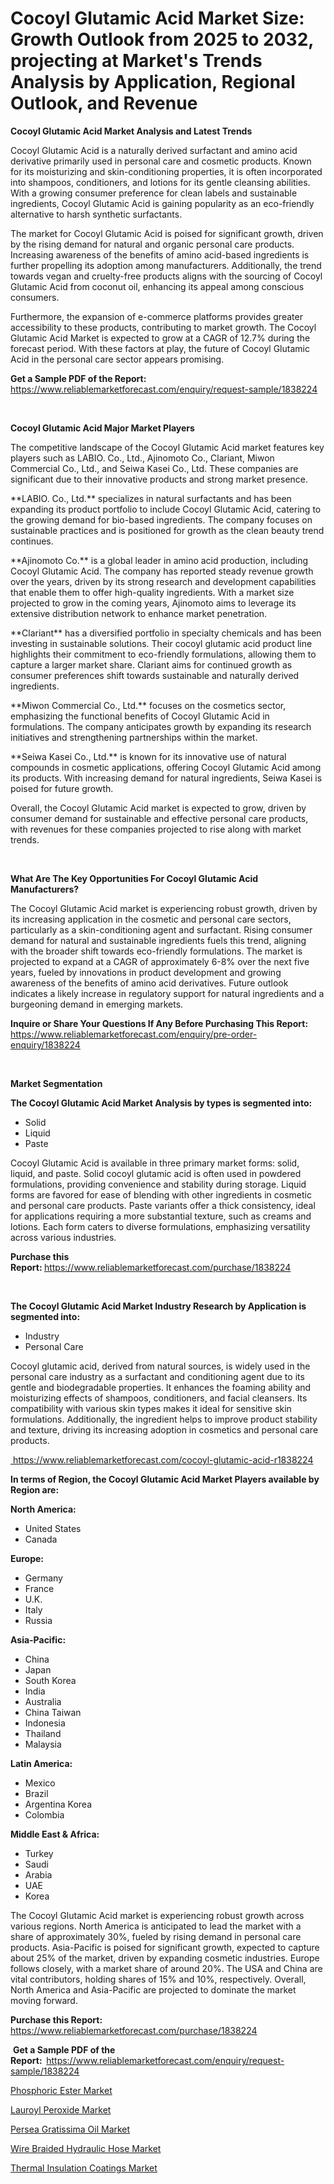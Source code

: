 <p><h1>Cocoyl Glutamic Acid Market Size: Growth Outlook from 2025 to 2032, projecting at Market's Trends Analysis by Application, Regional Outlook, and Revenue</h1></p><p><strong>Cocoyl Glutamic Acid Market Analysis and Latest Trends</strong></p>
<p><p>Cocoyl Glutamic Acid is a naturally derived surfactant and amino acid derivative primarily used in personal care and cosmetic products. Known for its moisturizing and skin-conditioning properties, it is often incorporated into shampoos, conditioners, and lotions for its gentle cleansing abilities. With a growing consumer preference for clean labels and sustainable ingredients, Cocoyl Glutamic Acid is gaining popularity as an eco-friendly alternative to harsh synthetic surfactants. </p><p>The market for Cocoyl Glutamic Acid is poised for significant growth, driven by the rising demand for natural and organic personal care products. Increasing awareness of the benefits of amino acid-based ingredients is further propelling its adoption among manufacturers. Additionally, the trend towards vegan and cruelty-free products aligns with the sourcing of Cocoyl Glutamic Acid from coconut oil, enhancing its appeal among conscious consumers. </p><p>Furthermore, the expansion of e-commerce platforms provides greater accessibility to these products, contributing to market growth. The Cocoyl Glutamic Acid Market is expected to grow at a CAGR of 12.7% during the forecast period. With these factors at play, the future of Cocoyl Glutamic Acid in the personal care sector appears promising.</p></p>
<p><strong>Get a Sample PDF of the Report:&nbsp;</strong> <a href="https://www.reliablemarketforecast.com/enquiry/request-sample/1838224?utm_campaign=1885&utm_medium=2&utm_source=Github&utm_content=ia&utm_term=31032025&utm_id=cocoyl-glutamic-acid">https://www.reliablemarketforecast.com/enquiry/request-sample/1838224</a></p>
<p>&nbsp;</p>
<p><strong>Cocoyl Glutamic Acid Major Market Players</strong></p>
<p><p>The competitive landscape of the Cocoyl Glutamic Acid market features key players such as LABIO. Co., Ltd., Ajinomoto Co., Clariant, Miwon Commercial Co., Ltd., and Seiwa Kasei Co., Ltd. These companies are significant due to their innovative products and strong market presence.</p><p>**LABIO. Co., Ltd.** specializes in natural surfactants and has been expanding its product portfolio to include Cocoyl Glutamic Acid, catering to the growing demand for bio-based ingredients. The company focuses on sustainable practices and is positioned for growth as the clean beauty trend continues.</p><p>**Ajinomoto Co.** is a global leader in amino acid production, including Cocoyl Glutamic Acid. The company has reported steady revenue growth over the years, driven by its strong research and development capabilities that enable them to offer high-quality ingredients. With a market size projected to grow in the coming years, Ajinomoto aims to leverage its extensive distribution network to enhance market penetration.</p><p>**Clariant** has a diversified portfolio in specialty chemicals and has been investing in sustainable solutions. Their cocoyl glutamic acid product line highlights their commitment to eco-friendly formulations, allowing them to capture a larger market share. Clariant aims for continued growth as consumer preferences shift towards sustainable and naturally derived ingredients.</p><p>**Miwon Commercial Co., Ltd.** focuses on the cosmetics sector, emphasizing the functional benefits of Cocoyl Glutamic Acid in formulations. The company anticipates growth by expanding its research initiatives and strengthening partnerships within the market.</p><p>**Seiwa Kasei Co., Ltd.** is known for its innovative use of natural compounds in cosmetic applications, offering Cocoyl Glutamic Acid among its products. With increasing demand for natural ingredients, Seiwa Kasei is poised for future growth.</p><p>Overall, the Cocoyl Glutamic Acid market is expected to grow, driven by consumer demand for sustainable and effective personal care products, with revenues for these companies projected to rise along with market trends.</p></p>
<p>&nbsp;</p>
<p><strong>What Are The Key Opportunities For Cocoyl Glutamic Acid Manufacturers?</strong></p>
<p><p>The Cocoyl Glutamic Acid market is experiencing robust growth, driven by its increasing application in the cosmetic and personal care sectors, particularly as a skin-conditioning agent and surfactant. Rising consumer demand for natural and sustainable ingredients fuels this trend, aligning with the broader shift towards eco-friendly formulations. The market is projected to expand at a CAGR of approximately 6-8% over the next five years, fueled by innovations in product development and growing awareness of the benefits of amino acid derivatives. Future outlook indicates a likely increase in regulatory support for natural ingredients and a burgeoning demand in emerging markets.</p></p>
<p><strong>Inquire or Share Your Questions If Any Before Purchasing This Report:</strong> <a href="https://www.reliablemarketforecast.com/enquiry/pre-order-enquiry/1838224?utm_campaign=1885&utm_medium=2&utm_source=Github&utm_content=ia&utm_term=31032025&utm_id=cocoyl-glutamic-acid">https://www.reliablemarketforecast.com/enquiry/pre-order-enquiry/1838224</a></p>
<p>&nbsp;</p>
<p><strong>Market Segmentation</strong></p>
<p><strong>The Cocoyl Glutamic Acid Market Analysis by types is segmented into:</strong></p>
<p><ul><li>Solid</li><li>Liquid</li><li>Paste</li></ul></p>
<p><p>Cocoyl Glutamic Acid is available in three primary market forms: solid, liquid, and paste. Solid cocoyl glutamic acid is often used in powdered formulations, providing convenience and stability during storage. Liquid forms are favored for ease of blending with other ingredients in cosmetic and personal care products. Paste variants offer a thick consistency, ideal for applications requiring a more substantial texture, such as creams and lotions. Each form caters to diverse formulations, emphasizing versatility across various industries.</p></p>
<p><strong>Purchase this Report:&nbsp;</strong><a href="https://www.reliablemarketforecast.com/purchase/1838224?utm_campaign=1885&utm_medium=2&utm_source=Github&utm_content=ia&utm_term=31032025&utm_id=cocoyl-glutamic-acid">https://www.reliablemarketforecast.com/purchase/1838224</a></p>
<p>&nbsp;</p>
<p><strong>The Cocoyl Glutamic Acid Market Industry Research by Application is segmented into:</strong></p>
<p><ul><li>Industry</li><li>Personal Care</li></ul></p>
<p><p>Cocoyl glutamic acid, derived from natural sources, is widely used in the personal care industry as a surfactant and conditioning agent due to its gentle and biodegradable properties. It enhances the foaming ability and moisturizing effects of shampoos, conditioners, and facial cleansers. Its compatibility with various skin types makes it ideal for sensitive skin formulations. Additionally, the ingredient helps to improve product stability and texture, driving its increasing adoption in cosmetics and personal care products.</p></p>
<p><a href="https://www.reliablemarketforecast.com/cocoyl-glutamic-acid-r1838224?utm_campaign=1885&utm_medium=2&utm_source=Github&utm_content=ia&utm_term=31032025&utm_id=cocoyl-glutamic-acid">&nbsp;https://www.reliablemarketforecast.com/cocoyl-glutamic-acid-r1838224</a></p>
<p><strong>In terms of Region, the Cocoyl Glutamic Acid Market Players available by Region are:</strong></p>
<p>
    <p> <strong> North America: </strong>
        <ul>
            <li>United States</li>
            <li>Canada</li>
        </ul>
        </p> 
    <p> <strong> Europe: </strong>
        <ul>
            <li>Germany</li>
            <li>France</li>
            <li>U.K.</li>
            <li>Italy</li>
            <li>Russia</li>
        </ul>
        </p> 
    <p> <strong> Asia-Pacific: </strong>
        <ul>
            <li>China</li>
            <li>Japan</li>
            <li>South Korea</li>
            <li>India</li>
            <li>Australia</li>
            <li>China Taiwan</li>
            <li>Indonesia</li>
            <li>Thailand</li>
            <li>Malaysia</li>
        </ul>
        </p> 
    <p> <strong> Latin America: </strong>
        <ul>
            <li>Mexico</li>
            <li>Brazil</li>
            <li>Argentina Korea</li>
            <li>Colombia</li>
        </ul>
        </p> 
    <p> <strong> Middle East & Africa: </strong>
        <ul>
            <li>Turkey</li>
            <li>Saudi</li>
            <li>Arabia</li>
            <li>UAE</li>
            <li>Korea</li>
        </ul>
    </p>
    </p>
<p><p>The Cocoyl Glutamic Acid market is experiencing robust growth across various regions. North America is anticipated to lead the market with a share of approximately 30%, fueled by rising demand in personal care products. Asia-Pacific is poised for significant growth, expected to capture about 25% of the market, driven by expanding cosmetic industries. Europe follows closely, with a market share of around 20%. The USA and China are vital contributors, holding shares of 15% and 10%, respectively. Overall, North America and Asia-Pacific are projected to dominate the market moving forward.</p></p>
<p><strong>Purchase this Report: </strong><a href="https://www.reliablemarketforecast.com/purchase/1838224?utm_campaign=1885&utm_medium=2&utm_source=Github&utm_content=ia&utm_term=31032025&utm_id=cocoyl-glutamic-acid">https://www.reliablemarketforecast.com/purchase/1838224</a></p>
<p>&nbsp;<strong>Get a Sample PDF of the Report:&nbsp;&nbsp;</strong><a href="https://www.reliablemarketforecast.com/enquiry/request-sample/1838224?utm_campaign=1885&utm_medium=2&utm_source=Github&utm_content=ia&utm_term=31032025&utm_id=cocoyl-glutamic-acid">https://www.reliablemarketforecast.com/enquiry/request-sample/1838224</a></p>
<p><strong></strong></p>
<p><p><a href="https://github.com/laroybarrize/Market-Research-Report-List-1/blob/main/phosphoric-ester-market.md?utm_campaign=1885&utm_medium=2&utm_source=Github&utm_content=ia&utm_term=31032025&utm_id=cocoyl-glutamic-acid">Phosphoric Ester Market</a></p><p><a href="https://github.com/shizutuvana/Market-Research-Report-List-1/blob/main/lauroyl-peroxide-market.md?utm_campaign=1885&utm_medium=2&utm_source=Github&utm_content=ia&utm_term=31032025&utm_id=cocoyl-glutamic-acid">Lauroyl Peroxide Market</a></p><p><a href="https://github.com/guzmabugbyf1/Market-Research-Report-List-1/blob/main/persea-gratissima-oil-market.md?utm_campaign=1885&utm_medium=2&utm_source=Github&utm_content=ia&utm_term=31032025&utm_id=cocoyl-glutamic-acid">Persea Gratissima Oil Market</a></p><p><a href="https://github.com/waackheidtn5/Market-Research-Report-List-1/blob/main/wire-braided-hydraulic-hose-market.md?utm_campaign=1885&utm_medium=2&utm_source=Github&utm_content=ia&utm_term=31032025&utm_id=cocoyl-glutamic-acid">Wire Braided Hydraulic Hose Market</a></p><p><a href="https://github.com/melascalbirp/Market-Research-Report-List-1/blob/main/thermal-insulation-coatings-market.md?utm_campaign=1885&utm_medium=2&utm_source=Github&utm_content=ia&utm_term=31032025&utm_id=cocoyl-glutamic-acid">Thermal Insulation Coatings Market</a></p></p>